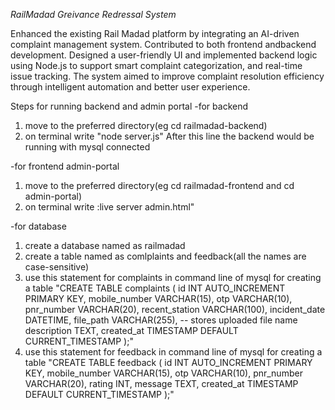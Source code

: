 *RailMadad Greivance Redressal System*

Enhanced the existing Rail Madad platform by integrating an AI-driven complaint management system. Contributed to both frontend andbackend development. Designed a user-friendly UI and implemented backend logic 
using Node.js to support smart complaint categorization, and real-time issue tracking. The system aimed to improve complaint resolution efficiency through intelligent automation and better user experience.

Steps for running backend and admin portal
-for backend
1. move to the preferred directory(eg cd railmadad-backend)
2. on terminal write "node server.js"
   After this line the backend would be running with mysql connected

-for frontend admin-portal
1. move to the preferred directory(eg cd railmadad-frontend and cd admin-portal)
2. on terminal write :live server admin.html"

-for database
1. create a database named as railmadad
2. create a table named as comlplaints and feedback(all the names are case-sensitive)
3. use this statement for complaints in command line of mysql for creating a table
   "CREATE TABLE complaints (
    id INT AUTO_INCREMENT PRIMARY KEY,
    mobile_number VARCHAR(15),
    otp VARCHAR(10),
    pnr_number VARCHAR(20),
    recent_station VARCHAR(100),
    incident_date DATETIME,
    file_path VARCHAR(255),  -- stores uploaded file name
    description TEXT,
    created_at TIMESTAMP DEFAULT CURRENT_TIMESTAMP
);"
4. use this statement for feedback in command line of mysql for creating a table
   "CREATE TABLE feedback (
id INT AUTO_INCREMENT PRIMARY KEY,
mobile_number VARCHAR(15),
otp VARCHAR(10),
pnr_number VARCHAR(20),
rating INT,
message TEXT,
created_at TIMESTAMP DEFAULT CURRENT_TIMESTAMP
);"


